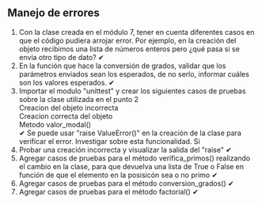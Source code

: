 ## Manejo de errores

1) Con la clase creada en el módulo 7, tener en cuenta diferentes casos en que el código pudiera arrojar error. Por ejemplo, en la creación del objeto recibimos una lista de números enteros pero ¿qué pasa si se envía otro tipo de dato?
✔
2) En la función que hace la conversión de grados, validar que los parámetros enviados sean los esperados, de no serlo, informar cuáles son los valores esperados.
✔
3) Importar el modulo "unittest" y crear los siguientes casos de pruebas sobre la clase utilizada en el punto 2<br>
Creacion del objeto incorrecta<br>
Creacion correcta del objeto<br>
Metodo valor_modal()<br>
✔
Se puede usar "raise ValueError()" en la creación de la clase para verificar el error. Investigar sobre esta funcionalidad.
Si
4) Probar una creación incorrecta y visualizar la salida del "raise"
✔
6) Agregar casos de pruebas para el método verifica_primos() realizando el cambio en la clase, para que devuelva una lista de True o False en función de que el elemento en la posisicón sea o no primo
✔
7) Agregar casos de pruebas para el método conversion_grados()
✔
8) Agregar casos de pruebas para el método factorial()
✔